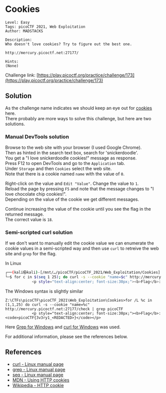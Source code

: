 # Cookies

```
Level: Easy
Tags: picoCTF 2021, Web Exploitation
Author: MADSTACKS
 
Description:
Who doesn't love cookies? Try to figure out the best one. 

http://mercury.picoctf.net:27177/

Hints:
(None)
```
Challenge link: [https://play.picoctf.org/practice/challenge/173](https://play.picoctf.org/practice/challenge/173)

## Solution

As the challenge name indicates we should keep an eye out for [cookies](https://en.wikipedia.org/wiki/HTTP_cookie) here.  
There probably are more ways to solve this challenge, but here are two solutions.

### Manual DevTools solution

Browse to the web site with your browser (I used Google Chrome).  
Then as hinted in the search text box, search for 'snickerdoodle'.  
You get a "I love snickerdoodle cookies!" message as response.  
Press F12 to open DevTools and go to the `Application` tab.  
Under `Storage` and then `Cookies` select the web site.  
Note that there is a cookie named `name` with the value of `0`.

Right-click on the value and `Edit "Value"`. Change the value to `1`.  
Reload the page by pressing `F5` and note that the message changes to "I love chocolate chip cookies!".  
Depending on the value of the cookie we get different messages.

Continue increasing the value of the cookie until you see the flag in the returned message.  
The correct value is `18`.

### Semi-scripted curl solution

If we don't want to manually edit the cookie value we can enumerate the cookie values in a semi-scripted way and then use `curl` to retreive the web site and `grep` for the flag.

In Linux
```bash
┌──(kali㉿kali)-[/mnt/…/picoCTF/picoCTF_2021/Web_Exploitation/Cookies]
└─$ for c in $(seq 1 25); do curl -s --cookie "name=$c" http://mercury.picoctf.net:27177/check | grep picoCTF ; done
            <p style="text-align:center; font-size:30px;"><b>Flag</b>: <code>picoCTF{3v3ry1_<REDACTED>}</code></p>
```

The Windows syntax is slightly similar
```
Z:\CTFs\picoCTF\picoCTF_2021\Web_Exploitation\Cookies>for /L %c in (1,1,25) do curl -s --cookie "name=%c" http://mercury.picoctf.net:27177/check | grep picoCTF
            <p style="text-align:center; font-size:30px;"><b>Flag</b>: <code>picoCTF{3v3ry1_<REDACTED>}</code></p>
```

Here [Grep for Windows](https://gnuwin32.sourceforge.net/packages/grep.htm) and [curl for Windows](https://curl.se/windows/) was used.

For additional information, please see the references below.

## References

- [curl - Linux manual page](https://man7.org/linux/man-pages/man1/curl.1.html)
- [grep - Linux manual page](https://man7.org/linux/man-pages/man1/grep.1.html)
- [seq - Linux manual page](https://man7.org/linux/man-pages/man1/seq.1.html)
- [MDN - Using HTTP cookies](https://developer.mozilla.org/en-US/docs/Web/HTTP/Cookies)
- [Wikipedia - HTTP cookie](https://en.wikipedia.org/wiki/HTTP_cookie)
